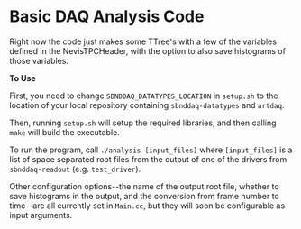 # Basic DAQ Analysis Code #

Right now the code just makes some TTree's with a few of the variables
defined in the NevisTPCHeader, with the option to also save histograms
of those variables.

**To Use**

First, you need to change `SBNDDAQ_DATATYPES_LOCATION` in `setup.sh` to
the location of your local repository containing `sbnddaq-datatypes` and
`artdaq`.

Then, running `setup.sh` will setup the required libraries, and then calling
`make` will build the executable. 

To run the program, call `./analysis [input_files]` where
`[input_files]` is a list of space separated root files from the output
of one of the drivers from `sbnddaq-readout` (e.g. `test_driver`). 

Other configuration options--the name of the output root file, whether
to save histograms in the output, and the conversion from frame number
to time--are all currently set in `Main.cc`, but they will soon be
configurable as input arguments.
